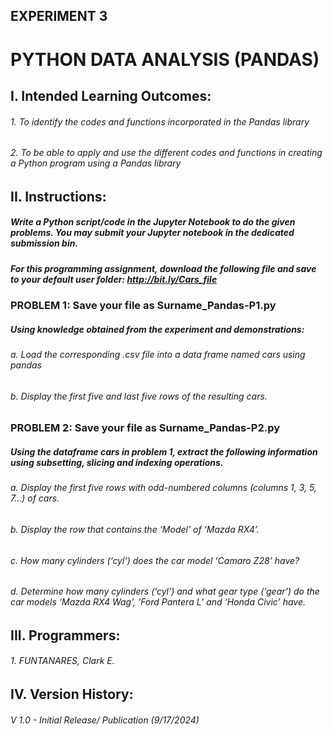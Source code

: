 ## EXPERIMENT 3
# PYTHON DATA ANALYSIS (PANDAS)
## I. Intended Learning Outcomes:
###### 1. To identify the codes and functions incorporated in the Pandas library
###### 2. To be able to apply and use the different codes and functions in creating a Python program using a Pandas library
## II. Instructions:
##### Write a Python script/code in the Jupyter Notebook to do the given problems. You may submit your Jupyter notebook in the dedicated submission bin.
##### For this programming assignment, download the following file and save to your default user folder: http://bit.ly/Cars_file
### PROBLEM 1: Save your file as Surname_Pandas-P1.py
##### Using knowledge obtained from the experiment and demonstrations:
###### a. Load the corresponding .csv file into a data frame named cars using pandas
###### b. Display the first five and last five rows of the resulting cars.
### PROBLEM 2: Save your file as Surname_Pandas-P2.py
##### Using the dataframe cars in problem 1, extract the following information using subsetting, slicing and indexing operations.
###### a. Display the first five rows with odd-numbered columns (columns 1, 3, 5, 7...) of cars.
###### b. Display the row that contains the ‘Model’ of ‘Mazda RX4’.
###### c. How many cylinders (‘cyl’) does the car model ‘Camaro Z28’ have?
###### d. Determine how many cylinders (‘cyl’) and what gear type (‘gear’) do the car models ‘Mazda RX4 Wag’, ‘Ford Pantera L’ and ‘Honda Civic’ have.
## III. Programmers:
###### 1. FUNTANARES, Clark E.
## IV. Version History:
###### V 1.0 - Initial Release/ Publication (9/17/2024)
